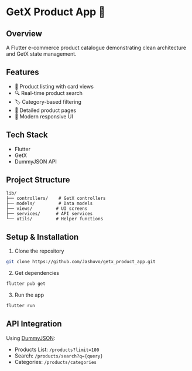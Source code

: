 # GetX Product App 🚀

## Overview
A Flutter e-commerce product catalogue demonstrating clean architecture and GetX state management.

## Features
- 📱 Product listing with card views
- 🔍 Real-time product search
- 🏷️ Category-based filtering
- 📖 Detailed product pages
- 🎨 Modern responsive UI

## Tech Stack
- Flutter
- GetX
- DummyJSON API

## Project Structure
```
lib/
├── controllers/    # GetX controllers
├── models/         # Data models
├── views/         # UI screens
├── services/      # API services
└── utils/         # Helper functions
```

## Setup & Installation
1. Clone the repository
```bash
git clone https://github.com/Jashuvo/getx_product_app.git
```

2. Get dependencies
```bash
flutter pub get
```

3. Run the app
```bash
flutter run
```

## API Integration
Using [DummyJSON](https://dummyjson.com/):
- Products List: `/products?limit=100`
- Search: `/products/search?q={query}`
- Categories: `/products/categories`

